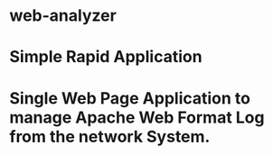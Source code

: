 # web-analyzer

# Simple Rapid Application 

# Single Web Page Application to manage Apache Web Format Log from the network System.
